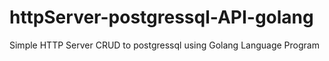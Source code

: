 # httpServer-postgressql-API-golang
Simple HTTP Server CRUD to postgressql using Golang Language Program
